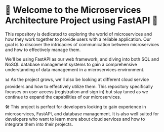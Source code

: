# 🚀 Welcome to the Microservices Architecture Project using FastAPI 🚀

This repository is dedicated to exploring the world of microservices and how they work together to provide users with a reliable application. Our goal is to discover the intricacies of communication between microservices and how to effectively manage them.

We'll be using FastAPI as our web framework, and diving into both SQL and NoSQL database management systems to gain a comprehensive understanding of data management in a microservices environment.

📊 As the project grows, we'll also be looking at different cloud service providers and how to effectively utilize them. This repository specifically focuses on user access (registration and sign in) but stay tuned as we continue to expand the capabilities of our microservices.

🛠️ This project is perfect for developers looking to gain experience in microservices, FastAPI, and database management. It is also well suited for developers who want to learn more about cloud services and how to integrate them into their projects.
